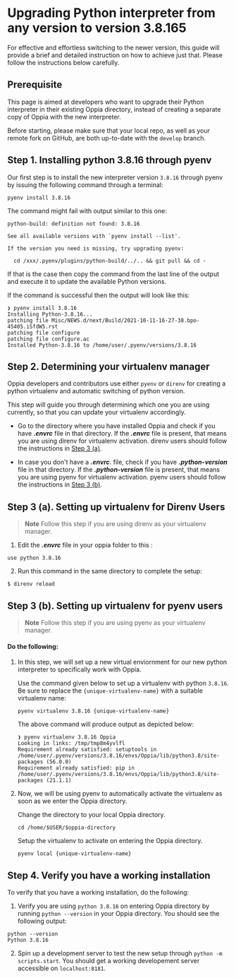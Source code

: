 # Upgrading Python interpreter from any version to version 3.8.165

For effective and effortless switching to the newer version, this guide will provide a brief and detailed instruction on how to achieve just that. Please follow the instructions below carefully.

## Prerequisite

This page is aimed at developers who want to upgrade their Python interpreter in their existing Oppia directory, instead of creating a separate copy of Oppia with the new interpreter.

Before starting, please make sure that your local repo, as well as your remote fork on GitHub, are both up-to-date with the `develop` branch.

## Step 1. Installing python 3.8.16 through pyenv
Our first step is to install the new interpreter version `3.8.16` through pyenv by issuing the following command through a terminal:
```
pyenv install 3.8.16
```

The command might fail with output similar to this one:

```
python-build: definition not found: 3.8.16

See all available versions with `pyenv install --list'.

If the version you need is missing, try upgrading pyenv:

  cd /xxx/.pyenv/plugins/python-build/../.. && git pull && cd -
```

If that is the case then copy the command from the last line of the output and 
execute it to update the available Python versions.

If the command is successful then the output will look like this:
```
❯ pyenv install 3.8.16
Installing Python-3.8.16...
patching file Misc/NEWS.d/next/Build/2021-10-11-16-27-38.bpo-45405.iSfdW5.rst
patching file configure
patching file configure.ac
Installed Python-3.8.16 to /home/user/.pyenv/versions/3.8.16
```

## Step 2. Determining your virtualenv manager

Oppia developers and contributors use either `pyenv` or `direnv` for creating a python virtualenv and automatic switching of python version.

This step will guide you through determining which one you are using currently, so that you can update your virtualenv accordingly.
* Go to the directory where you have installed Oppia and check if you have ***.envrc*** file in that directory. If the ***.envrc*** file is present, that means you are using direnv for virtualenv activation. direnv users should follow the instructions in [Step 3 (a)](#step-3-(a).-setting-up-virtualenv-for-direnv-users).

* In case you don't have a ***.envrc***. file, check if you have ***.python-version*** file in that directory. If the ***.python-version*** file is present, that means you are using pyenv for virtualenv activation. pyenv users should follow the instructions in [Step 3 (b)](#step-3-(b).-setting-up-virtualenv-for-pyenv-users).

## Step 3 (a). Setting up virtualenv for Direnv Users
> **Note**
> Follow this step if you are using direnv as your virtualenv manager.

1. Edit the ***.envrc*** file in your oppia folder to this :
```
use python 3.8.16
```

2. Run this command in the same directory to complete the setup:
```
$ direnv reload
```

## Step 3 (b). Setting up virtualenv for pyenv users
> **Note**
> Follow this step if you are using pyenv as your virtualenv manager.

#### Do the following:

1. In this step, we will set up a new virtual enviornment for our new python interpreter to specifically work with Oppia.

    Use the command given below to set up a virtualenv with python `3.8.16`. Be sure to replace the `{unique-virtualenv-name}` with a suitable virtualenv name:

    ```
    pyenv virtualenv 3.8.16 {unique-virtualenv-name}
    ```
    The above command will produce output as depicted below:

    ```
    ❯ pyenv virtualenv 3.8.16 Oppia
    Looking in links: /tmp/tmp8m4yvlfl
    Requirement already satisfied: setuptools in /home/user/.pyenv/versions/3.8.16/envs/Oppia/lib/python3.8/site-packages (56.0.0)
    Requirement already satisfied: pip in /home/user/.pyenv/versions/3.8.16/envs/Oppia/lib/python3.8/site-packages (21.1.1)
    ```

2. Now, we will be using pyenv to automatically activate the virtualenv as soon as we enter the Oppia directory.
    
    Change the directory to your local Oppia directory.
    ```
    cd /home/$USER/$oppia-directory 
    ```

    Setup the virtualenv to activate on entering the Oppia directory.
    ```
    pyenv local {unique-virtualenv-name}
    ```

## Step 4. Verify you have a working installation
To verify that you have a working installation, do the following:

1. Verify you are using `python 3.8.16` on entering Oppia directory by running `python --version` in your Oppia directory. You should see the following output:
```
python --version
Python 3.8.16
```

2. Spin up a development server to test the new setup through `python -m scripts.start`. You should get a working developement server accessible on `localhost:8181`.

